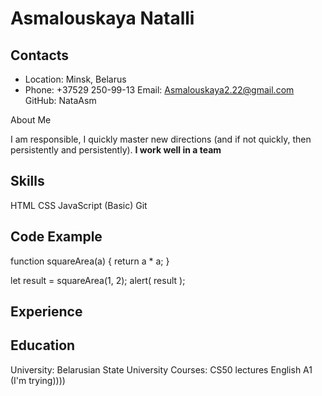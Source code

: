 # Asmalouskaya Natalli
## Contacts
+ Location: Minsk, Belarus
+ Phone: +37529 250-99-13
Email: Asmalouskaya2.22@gmail.com
GitHub: NataAsm

About Me

I am responsible, I quickly master new directions (and if not quickly, then persistently and persistently). **I work well in a team**

## Skills
HTML
CSS
JavaScript (Basic)
Git
## Code Example
function squareArea(a) {
  return a * a;
}

let result = squareArea(1, 2);
alert( result );

## Experience

## Education
University: Belarusian State University
Courses:
CS50 lectures
English
A1 (I'm trying))))


